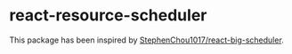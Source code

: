 # react-resource-scheduler

This package has been inspired by [StephenChou1017/react-big-scheduler](https://github.com/StephenChou1017/react-big-scheduler).

